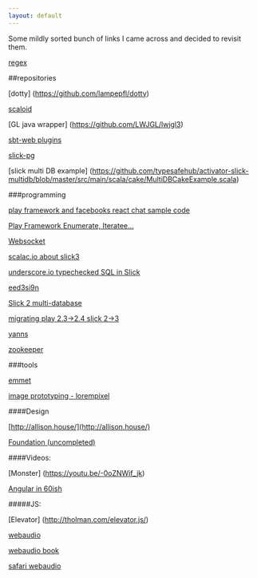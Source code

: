 ```yaml
---
layout: default
---
```


Some mildly sorted bunch of links I came across and decided to revisit them.

[regex](http://www.regular-expressions.info/)

##repositories

[dotty] (https://github.com/lampepfl/dotty)

[scaloid](https://github.com/pocorall/scaloid)

[GL java wrapper] (https://github.com/LWJGL/lwjgl3)

[sbt-web plugins](https://github.com/sbt/sbt-web)

[slick-pg](https://github.com/tminglei/slick-pg)

[slick multi DB example] (https://github.com/typesafehub/activator-slick-multidb/blob/master/src/main/scala/cake/MultiDBCakeExample.scala)

###programming

[play framework and facebooks react chat sample code](http://matthiasnehlsen.com/blog/2014/01/05/play-framework-and-facebooks-react-library/)

[Play Framework Enumerate, Iteratee...](https://github.com/playframework/playframework/blob/2.4.x/documentation/manual/working/scalaGuide/advanced/iteratees/Enumeratees.md)

[Websocket](https://developer.mozilla.org/en-US/docs/WebSockets/Writing_WebSocket_client_applications)

[scalac.io about slick3](http://blog.scalac.io/2015/07/09/slick-3-overview.html)

[underscore.io typechecked SQL in Slick](http://underscore.io/blog/posts/2015/05/28/typechecking-sql.html)

[eed3si9n](http://eed3si9n.com/)

[Slick 2 multi-database](http://blog.knoldus.com/2014/01/20/scala-slick-2-0-for-multi-database/)

[migrating play 2.3->2.4 slick 2->3](https://blog.sourcy.io/2015/05/27/porting-scala-play-2-3-application-with-slick-2-1-0-to-play-2-4-slick-3-0-0/)

[yanns](http://yanns.github.io/)

[zookeeper](http://sysgears.com/articles/managing-configuration-of-distributed-system-with-apache-zookeeper/)

###tools

[emmet](www.emmet.io)

[image prototyping - lorempixel](lorempixel.com)

####Design

[http://allison.house/](http://allison.house/)

[Foundation (uncompleted)](http://fedil.ukneeq.com/technology/tutorial-foundation-for-apps-setup-with-angularjs-best-practices/)

####Videos:

[Monster] (https://youtu.be/-0oZNWif_jk)

[Angular in 60ish](https://youtu.be/i9MHigUZKEM)

#####JS:

[Elevator] (http://tholman.com/elevator.js/)

[webaudio](http://webaudioapi.com)

[webaudio book](http://chimera.labs.oreilly.com/books/1234000001552/pr01.html)

[safari webaudio](https://developer.apple.com/library/safari/documentation/AudioVideo/Conceptual/Using_HTML5_Audio_Video/PlayingandSynthesizingSounds/PlayingandSynthesizingSounds.html)

